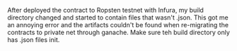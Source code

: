 After deployed the contract to Ropsten testnet with Infura, my build directory changed and started to contain files that wasn't .json.
This got me an annoying error and the artifacts couldn't be found when re-migrating the contracts to private net through ganache. Make sure teh build directory only has .json files init.

